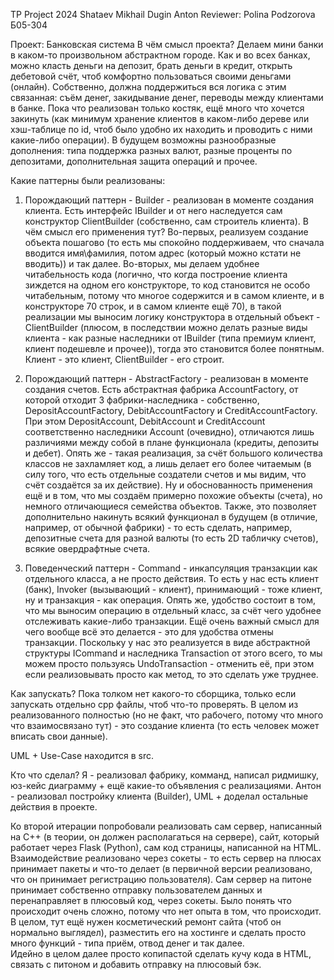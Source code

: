 TP Project 2024
Shataev Mikhail
Dugin Anton
Reviewer: Polina Podzorova
Б05-304

Проект: Банковская система
В чём смысл проекта? Делаем мини банки в каком-то произвольном абстрактном городе. Как и во всех банках, можно класть деньги на депозит, брать деньги в кредит, открыть дебетовой счёт, чтоб комфортно пользоваться своими деньгами (онлайн).
Собственно, должна поддержиться вся логика с этим связанная: съём денег, закидывание денег, переводы между клиентами в банке.
Пока что реализован только костяк, ещё много что хочется закинуть (как минимум хранение клиентов в каком-либо дереве или хэш-таблице по id, чтоб было удобно их находить и проводить с ними какие-либо операции).
В будущем возможны разнообразные дополнения: типа поддержка разных валют, разные проценты по депозитами, дополнительная защита операций и прочее.

Какие паттерны были реализованы:
1) Порождающий паттерн - Builder - реализован в моменте создания клиента. Есть интерфейс IBuilder и от него наследуется сам конструктор ClientBuilder (собственно, сам строитель клиента). 
В чём смысл его применения тут? Во-первых, реализуем создание объекта пошагово (то есть мы спокойно поддерживаем, что сначала вводится имя\фамилия, потом адрес (который можно кстати не вводить)) и так далее. Во-вторых, мы делаем удобнее читабельность кода (логично, что когда построение клиента зиждется на одном его конструкторе, то код становится не особо читабельным, потому что многое содержится и в самом клиенте, и в конструкторе 70 строк, и в самом клиенте ещё 70), в такой реализации мы выносим логику конструктора в отдельный объект - ClientBuilder (плюсом, в последствии можно делать разные виды клиента - как разные наследники от IBuilder (типа премиум клиент, клиент подешевле и прочее)), тогда это становится более понятным. Клиент - это клиент, ClientBuilder - его строит.

2) Порождающий паттерн - AbstractFactory - реализован в моменте создания счетов. Есть абстрактная фабрика AccountFactory, от которой отходит 3 фабрики-наследника - собственно, DepositAccountFactory, DebitAccountFactory и CreditAccountFactory.
При этом DepositAccount, DebitAccount и CreditAccount соответственно наследники Account (очевидно), отличаются лишь различиями между собой в плане функционала (кредиты, депозиты и дебет). Опять же - такая реализация, за счёт большого количества классов не захламляет код, а лишь делает его более читаемым (в силу того, что есть отдельные создатели счетов и мы видим, что счёт создаётся за их действие). Ну и обоснованность применения ещё и в том, что мы создаём примерно похожие объекты (счета), но немного отличающиеся семейства объектов.
Также, это позволяет дополнительно накинуть всякий функционал в будущем (в отличие, например, от обычной фабрики) - то есть сделать, например, депозитные счета для разной валюты (то есть 2D табличку счетов), всякие овердрафтные счета.

3) Поведенческий паттерн - Command - инкапсуляция транзакции как отдельного класса, а не просто действия. То есть у нас есть клиент (банк), Invoker (вызывающий - клиент), принимающий - тоже клиент, ну и транзакция - как операция. Опять же, удобство состоит в том, что мы выносим операцию в отдельный класс, за счёт чего удобнее отслеживать какие-либо транзакции. Ещё очень важный смысл для чего вообще всё это делается - это для удобства отмены транзакции. Поскольку у нас это реализуется в виде абстрактной структуры ICommand и наследника Transaction от этого всего, то мы можем просто пользуясь UndoTransaction - отменить её, при этом если реализовывать просто как метод, то это сделать уже труднее.

Как запускать? Пока толком нет какого-то сборщика, только если запускать отдельно cpp файлы, чтоб что-то проверять. В целом из реализованного полностью (но не факт, что рабочего, потому что много что взаимосвязано тут) - это создание клиента (то есть человек может вписать свои данные).

UML + Use-Case находится в src.

Кто что сделал?
Я - реализовал фабрику, комманд, написал ридмишку, юз-кейс диаграмму + ещё какие-то объявления с реализациями.
Антон - реализовал постройку клиента (Builder), UML + доделал остальные действия в проекте.

Ко второй итерации попробовали реализовать сам сервер, написанный на C++ (в теории, он должен располагаться на сервере), сайт, который работает через Flask (Python), сам код страницы, написанной на HTML.
Взаимодействие реализовано через сокеты - то есть сервер на плюсах принимает пакеты и что-то делает (в первичной версии реализовано, что он принимает регистрацию пользователя). Сам сервер на питоне принимает собственно отправку пользователем данных и перенаправляет в плюсовый код, через сокеты.
Было понять что происходит очень сложно, потому что нет опыта в том, что происходит.
В целом, тут ещё нужен косметический ремонт сайта (чтоб он нормально выглядел), разместить его на хостинге и сделать просто много функций - типа приём, отвод денег и так далее.    
Идейно в целом далее просто копипастой сделать кучу кода в HTML, связать с питоном и добавить отправку на плюсовый бэк.